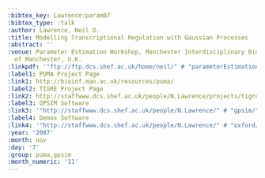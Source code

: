```yaml
---
:bibtex_key: Lawrence:param07
:bibtex_type: :talk
:author: Lawrence, Neil D.
:title: Modelling Transcriptional Regulation with Gaussian Processes
:abstract: ''
:venue: Parameter Estimation Workshop, Manchester Interdisciplinary Biocentre, University
  of Manchester, U.K.
:linkpdf: '"ftp://ftp.dcs.shef.ac.uk/home/neil/" # "parameterEstimationTalk.pdf"'
:label1: PUMA Project Page
:link1: http://bioinf.man.ac.uk/resources/puma/
:label2: TIGRE Project Page
:link2: http://staffwww.dcs.shef.ac.uk/people/N.Lawrence/projects/tigre/
:label3: GPSIM Software
:link3: '"http://staffwww.dcs.shef.ac.uk/people/N.Lawrence/" # "gpsim/"'
:label4: Demos Software
:link4: '"http://staffwww.dcs.shef.ac.uk/people/N.Lawrence/" # "oxford/"'
:year: '2007'
:month: nov
:day: '7'
:group: puma,gpsim
:month_numeric: '11'
---
```

